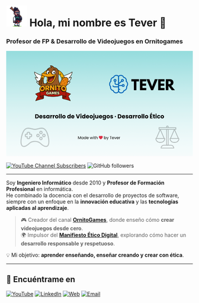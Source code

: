 # [![Tever](tever_gaita.png)](https://tever.es) Hola, mi nombre es Tever 👋
### Profesor de FP & Desarrollo de Videojuegos en Ornitogames

[![GitHub Profile](tever_github_profile.png)](https://github.com/devTever)

[![YouTube Channel Subscribers](https://img.shields.io/youtube/channel/subscribers/UCAF27v94q0R2szV9ifQxPlQ?style=for-the-badge&logo=youtube&label=Subscribers)](https://youtube.com/@OrnitoGames_dev?sub_confirmation=1)
![GitHub followers](https://img.shields.io/github/followers/devTever?style=for-the-badge&logo=github&color=181717)

---

Soy **Ingeniero Informático** desde 2010 y **Profesor de Formación Profesional** en informática.  
He combinado la docencia con el desarrollo de proyectos de software, siempre con un enfoque en la **innovación educativa** y las **tecnologías aplicadas al aprendizaje**.  

> 🎮 Creador del canal [**OrnitoGames**](https://youtube.com/@OrnitoGames_dev?sub_confirmation=1), donde enseño cómo **crear videojuegos desde cero**.  
> 🌍 Impulsor del [**Manifiesto Ético Digital**](https://tever.es/manifiesto-etico-digital/), explorando cómo hacer un **desarrollo responsable y respetuoso**.  

💡 Mi objetivo: **aprender enseñando, enseñar creando y crear con ética**.  

---

## 🔗 Encuéntrame en

[![YouTube](https://img.shields.io/badge/YouTube-OrnitoGames-FF0000?style=for-the-badge&logo=youtube&logoColor=white&labelColor=101010)](https://youtube.com/@OrnitoGames_dev?sub_confirmation=1)
[![LinkedIn](https://img.shields.io/badge/LinkedIn-Tever-0077B5?style=for-the-badge&logo=linkedin&logoColor=white&labelColor=101010)](https://www.linkedin.com/in/tever-innovacion/)
[![Web](https://img.shields.io/badge/Web-Tever.es-14a1f0?style=for-the-badge&logo=dev.to&logoColor=white&labelColor=101010)](https://tever.es/)
[![Email](https://img.shields.io/badge/hola@tever.es-D14836?style=for-the-badge&logo=gmail&logoColor=white&labelColor=101010)](mailto:hola@tever.es)

